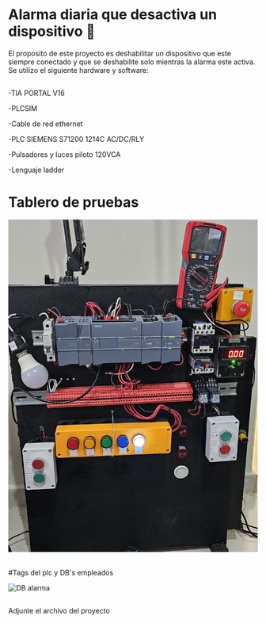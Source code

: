 # Alarma diaria que desactiva un dispositivo 🔧


El proposito de este proyecto es deshabilitar un dispositivo que este siempre conectado y que se deshabilite solo mientras la alarma este activa.
Se utilizo el siguiente hardware y software:

##

-TIA PORTAL V16

-PLCSIM

-Cable de red ethernet

-PLC SIEMENS S71200 1214C AC/DC/RLY

-Pulsadores y luces piloto 120VCA

-Lenguaje ladder


# Tablero de pruebas

![tablero de pruebas](images/20250201_153137.jpg)

##
#Tags del plc y DB's empleados


![DB alarma](dbalarma.png)





##
Adjunte el archivo del proyecto
